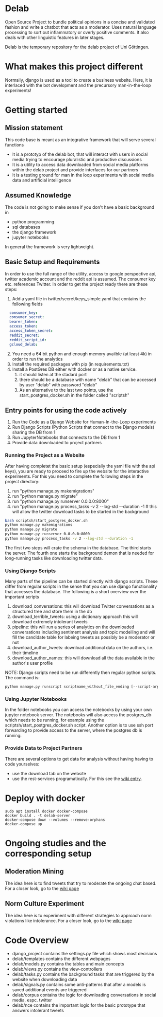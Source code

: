 # Delab

Open Source Project to bundle political opinions in a concise and validated fashion and write a chatbot that acts as a
moderator. Uses natural language processing to sort out inflammatory or overly positive comments. It also deals with
other linguistic features in later stages.

Delab is the temporary repository for the delab project of Uni Göttingen.

# What makes this project different

Normally, django is used as a tool to create a business website. Here, it is interlaced with the bot development and the precursory 
man-in-the-loop experiments!

# Getting started

## Mission statement

This code base is meant as an integrative framework that will serve several functions

- It is a prototyp of the delab bot, that will interact with users in social media trying to encourage pluralistic and
  productive discussions
- It is a utility to access data downloaded from social media platforms within the delab project and provide interfaces
  for our partners
- It is a testing ground for man in the loop experiments with social media data and artificial intelligence

## Assumed Knowledge

The code is not going to make sense if you don't have a basic background in

- python programming
- sql databases
- the django framework
- jupyter notebooks

In general the framework is very lightweight.

## Basic Setup and Requirements

In order to use the full range of the utility, access to google perspective api, twitter academic account and the reddit
api is assumed. The consumer key etc. references Twitter. In order to get the project ready there are these steps:

1. Add a yaml file in twitter/secret/keys_simple.yaml that contains the following fields

```yaml
  consumer_key:
  consumer_secret:
  bearer_token:
  access_token:
  access_token_secret:
  reddit_secret:
  reddit_script_id:
  gcloud_delab: 
```

2. You need a 64 bit python and enough memory availble (at least 4k) in order to run the analytics
3. Install the required packages with pip (in requirements.txt)
4. Install a PostGres DB either with docker or as a native service.
    1. it should listen at the stadard port
    2. there should be a database with name "delab" that can be accessed by user "delab" with password "delab"
    3. As an alternative to the last two points, use the start_postgres_docker.sh in the folder called "scriptsh"

## Entry points for using the code actively

1. Run the Code as a Django Website for Human-In-the-Loop experiments
2. Run Django Scripts (Python Scripts that connect to the Django models) sharing the DB from 1
3. Run JupyterNotebooks that connects to the DB from 1
4. Provide data downloaded to project partners

### Running the Project as a Website

After having completet the basic setup (especially the yaml file with the api keys), you are ready to proceed to fire up
the website for the interactive experiments. For this you need to complete the following steps in the project directory:

1. run "python manage.py makemigrations"
2. run "python manage.py migrate"
3. run "python manage.py runserver 0.0.0.0:8000"
4. run "python manage.py process_tasks -v 2 --log-std --duration -1 # this will allow the twitter download tasks to be
   started in the background

```bash
bash scriptsh/start_postgres_docker.sh
python manage.py makemigrations
python manage.py migrate
python manage.py runserver 0.0.0.0:8000
python manage.py process_tasks -v 2 --log-std --duration -1
```

The first two steps will crate the schema in the database. The third starts the server. The fourth one starts the
background demon that is needed for long-running tasks like downloading twitter data.

### Using Django Scripts

Many parts of the pipeline can be started directly with django scripts. These differ from regular scripts in the sense
that you can use django functionality that accesses the database. The following is a short overview over the important
scripts

1. download_conversations: this will download Twitter conversations as a structured tree and store them in the db
2. download_terrible_tweets: using a dictionary approach this will download extremely intolerant tweets
3. pipeline: this will run a series of analytics on the downloaded conversations including sentiment analysis and topic
   modelling and will fill the candidate table for labeing tweets as possibly be a moderator or not
4. download_author_tweets: download additional data on the authors, i.e. their timeline
5. download_author_names: this will download all the data available in the author's user profile

NOTE: Django scripts need to be run differently then regular python scripts. The command is:

```bash
python manage.py runscript scriptname_without_file_ending [--script-args arg1 arg2] 
```

### Using Jupyter Notebooks

In the folder notebooks you can access the notebooks by using your own jupyter notebook server. The notebooks will also access the postgres_db which needs to be running, for example using the scriptsh/start_postgres_docker.sh script. Another option is to use ssh port forwarding to provide access to the server, where the postgres db is running.

### Provide Data to Project Partners

There are several options to get data for analysis without having having to code yourselves:

- use the download tab on the website 
- use the rest-services programatically. For this see the [wiki entry](https://github.com/juliandehne/delab/wiki/REST-Services).


# Deploy with docker

```shell
sudo apt install docker docker-compose
docker build . -t delab-server
docker-compose down --volumes --remove-orphans
docker-compose up
```

# Ongoing studies and the corresponding setup

## Moderation Mining 

The idea here is to find tweets that try to moderate the ongoing chat based. 
For a closer look, go to the [wiki page](https://github.com/juliandehne/delab/wiki/moderation_mining)

## Norm Culture Experiment

The idea here is to experiment with different strategies to approach norm violations like intolerance.
For a closer look, go to the [wiki page](https://github.com/juliandehne/delab/wiki/Norm-Culture-Experiment)


# Code Overview

- django_project contains the settings.py file which shows most decisions
- delab/templates contains the different webpages
- delab/models.py contains the tables and main concepts
- delab/views.py contains the view-controllers
- delab/tasks.py contains the background tasks that are triggered by the website when downloading data
- delab/signals.py contains some anti-patterns that after a models is saved additional events are triggered
- delab/corpus contains the logic for downloading conversations in social media, espc. twitter
- delab/nce contains the important logic for the basic prototype that answers intolerant tweets

